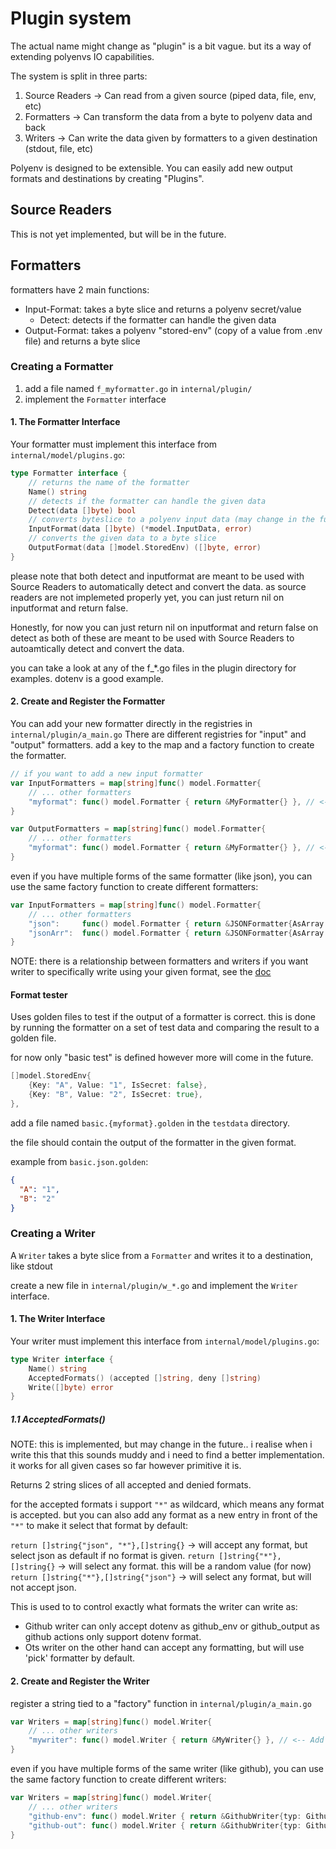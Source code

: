# Plugin system

The actual name might change as "plugin" is a bit vague. but its a way of extending polyenvs IO capabilities.

The system is split in three parts:

1. Source Readers -> Can read from a given source (piped data, file, env, etc)
2. Formatters -> Can transform the data from a byte to polyenv data and back
3. Writers -> Can write the data given by formatters to a given destination (stdout, file, etc)

Polyenv is designed to be extensible. You can easily add new output formats and destinations by creating "Plugins".

## Source Readers

This is not yet implemented, but will be in the future.

## Formatters

formatters have 2 main functions:

- Input-Format: takes a byte slice and returns a polyenv secret/value
  - Detect: detects if the formatter can handle the given data
- Output-Format: takes a polyenv "stored-env" (copy of a value from .env file) and returns a byte slice

### Creating a Formatter

1. add a file named `f_myformatter.go` in `internal/plugin/`
1. implement the `Formatter` interface

#### 1. The Formatter Interface

Your formatter must implement this interface from `internal/model/plugins.go`:

```go
type Formatter interface {
    // returns the name of the formatter
	Name() string
    // detects if the formatter can handle the given data
	Detect(data []byte) bool
    // converts byteslice to a polyenv input data (may change in the future)
	InputFormat(data []byte) (*model.InputData, error)
    // converts the given data to a byte slice
	OutputFormat(data []model.StoredEnv) ([]byte, error)
}
```

please note that both detect and inputformat are meant to be used with Source Readers to automatically detect and convert the data. as source readers are not implemeted properly yet, you can just return nil on inputformat and return false.
<!-- * `Name`: returns the name of the formatter
* `Detect`: detects if the formatter can handle the given data
* `InputFormat`: converts byteslice to a polyenv input data (may change in the future)
* `OutputFormat`: converts the given data to a byte slice -->

Honestly, for now you can just return nil on inputformat and return false on detect as both of these are meant to be used with Source Readers to autoamtically detect and convert the data.

you can take a look at any of the f_*.go files in the plugin directory for examples. dotenv is a good example.

#### 2. Create and Register the Formatter

You can add your new formatter directly in the registries in `internal/plugin/a_main.go`
There are different registries for "input" and "output" formatters.
add a key to the map and a factory function to create the formatter.

```go
// if you want to add a new input formatter
var InputFormatters = map[string]func() model.Formatter{
    // ... other formatters
    "myformat": func() model.Formatter { return &MyFormatter{} }, // <-- Add your formatter
}

var OutputFormatters = map[string]func() model.Formatter{
    // ... other formatters
    "myformat": func() model.Formatter { return &MyFormatter{} }, // <-- Add your formatter
}
```

even if you have multiple forms of the same formatter (like json), you can use the same factory function to create different formatters:

```go
var InputFormatters = map[string]func() model.Formatter{
    // ... other formatters
    "json":     func() model.Formatter { return &JSONFormatter{AsArray: false} },
	"jsonArr":  func() model.Formatter { return &JSONFormatter{AsArray: true} },
}
```

NOTE: there is a relationship between formatters and writers if you want writer to specifically write using your given format, see the [doc](#11-acceptedformats)

#### Format tester

Uses golden files to test if the output of a formatter is correct. this is done by running the formatter on a set of test data and comparing the result to a golden file.

for now only "basic test" is defined however more will come in the future.

```go
[]model.StoredEnv{
    {Key: "A", Value: "1", IsSecret: false},
    {Key: "B", Value: "2", IsSecret: true},
},

```

add a file named `basic.{myformat}.golden` in the `testdata` directory.

the file should contain the output of the formatter in the given format.

example from `basic.json.golden`:

``` json
{
  "A": "1",
  "B": "2"
}
```

### Creating a Writer

A `Writer` takes a byte slice from a `Formatter` and writes it to a destination, like stdout

create a new file in `internal/plugin/w_*.go` and implement the `Writer` interface.

#### 1. The Writer Interface

Your writer must implement this interface from `internal/model/plugins.go`:

```go
type Writer interface {
    Name() string
    AcceptedFormats() (accepted []string, deny []string)
    Write([]byte) error
}
```

##### 1.1 AcceptedFormats()

NOTE: this is implemented, but may change in the future.. i realise when i write this that this sounds muddy and i need to find a better implementation. it works for all given cases so far however primitive it is.

Returns 2 string slices of all accepted and denied formats.

for the accepted formats i support `"*"` as wildcard, which means any format is accepted. but you can also add any format as a new entry in front of the `"*"` to make it select that format by default:

`return []string{"json", "*"},[]string{}` -> will accept any format, but select json as default if no format is given.
`return []string{"*"},[]string{}` -> will select any format. this will be a random value (for now)
`return []string{"*"},[]string{"json"}` -> will select any format, but will not accept json.

This is used to to control exactly what formats the writer can write as:

- Github writer can only accept dotenv as github_env or github_output as github actions only support dotenv format.
- Ots writer on the other hand can accept any formatting, but will use 'pick' formatter by default.

#### 2. Create and Register the Writer

register a string tied to a "factory" function in `internal/plugin/a_main.go`

```go
var Writers = map[string]func() model.Writer{
    // ... other writers
    "mywriter": func() model.Writer { return &MyWriter{} }, // <-- Add your writer
}
```

even if you have multiple forms of the same writer (like github), you can use the same factory function to create different writers:

```go
var Writers = map[string]func() model.Writer{
    // ... other writers
    "github-env": func() model.Writer { return &GithubWriter{typ: GithubWriterTypeEnv} }, 
    "github-out": func() model.Writer { return &GithubWriter{typ: GithubWriterTypeDotEnv} },
}